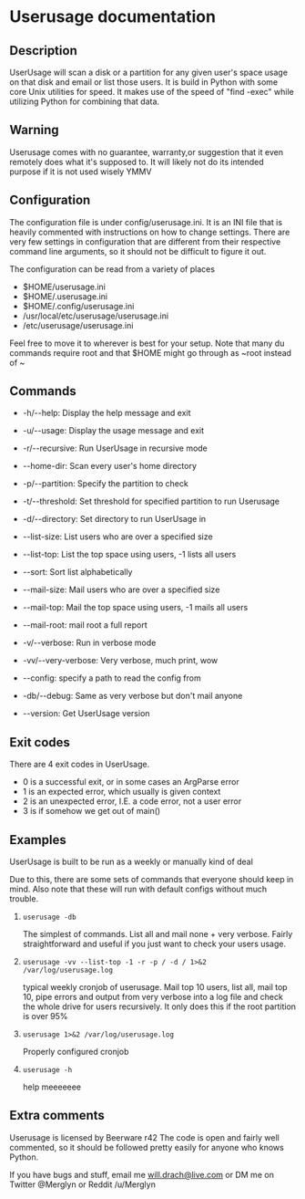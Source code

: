 # Userusage documentation
         
## Description

UserUsage will scan a disk or a partition for any given
user's space usage on that disk and email or list those
users. It is build in Python with some core Unix utilities
for speed. It makes use of the speed of "find -exec" while
utilizing Python for combining that data.

## Warning

Userusage comes with no guarantee, warranty,or suggestion 
that it even remotely does what it's supposed to. It will
likely not do its intended purpose if it is not used wisely
YMMV

## Configuration

The configuration file is under config/userusage.ini. It is
an INI file that is heavily commented with instructions on how
to change settings. There are very few settings in configuration
that are different from their respective command line arguments,
so it should not be difficult to figure it out.

The configuration can be read from a variety of places

* $HOME/userusage.ini
* $HOME/.userusage.ini
* $HOME/.config/userusage.ini
* /usr/local/etc/userusage/userusage.ini
* /etc/userusage/userusage.ini

Feel free to move it to wherever is best for your setup. Note
that many du commands require root and that $HOME might go
through as ~root instead of ~

## Commands

* -h/--help: Display the help message and exit
* -u/--usage: Display the usage message and exit

* -r/--recursive: Run UserUsage in recursive mode
* --home-dir: Scan every user's home directory
* -p/--partition: Specify the partition to check
* -t/--threshold: Set threshold for specified partition to run Userusage
* -d/--directory: Set directory to run UserUsage in

* --list-size: List users who are over a specified size
* --list-top: List the top space using users, -1 lists all users
* --sort: Sort list alphabetically

* --mail-size: Mail users who are over a specified size
* --mail-top: Mail the top space using users, -1 mails all users
* --mail-root: mail root a full report

* -v/--verbose: Run in verbose mode
* -vv/--very-verbose: Very verbose, much print, wow
* --config: specify a path to read the config from
* -db/--debug: Same as very verbose but don't mail anyone

* --version: Get UserUsage version

## Exit codes

There are 4 exit codes in UserUsage.

* 0 is a successful exit, or in some cases an ArgParse error
* 1 is an expected error, which usually is given context
* 2 is an unexpected error, I.E. a code error, not a user error
* 3 is if somehow we get out of main()

## Examples

UserUsage is built to be run as a weekly or manually kind of deal

Due to this, there are some sets of commands that everyone should
keep in mind. Also note that these will run with default configs
without much trouble.

1. `userusage -db`

	The simplest of commands. List all and mail none + very
	verbose. Fairly straightforward and useful if you just
	want to check your users usage.

2. `userusage -vv --list-top -1 -r -p / -d / 1>&2 /var/log/userusage.log`

	typical weekly cronjob of userusage. Mail top 10 users, list all,
	mail top 10, pipe errors and output from very verbose into a log
	file and check the whole drive for users recursively. It only does
	this if the root partition is over 95%

3. `userusage 1>&2 /var/log/userusage.log`

	Properly configured cronjob

4. `userusage -h`

	help meeeeeee

## Extra comments

Userusage is licensed by Beerware r42
The code is open and fairly well commented, so it should be followed
pretty easily for anyone who knows Python.

If you have bugs and stuff, email me will.drach@live.com or DM me on
Twitter @Merglyn or Reddit /u/Merglyn


